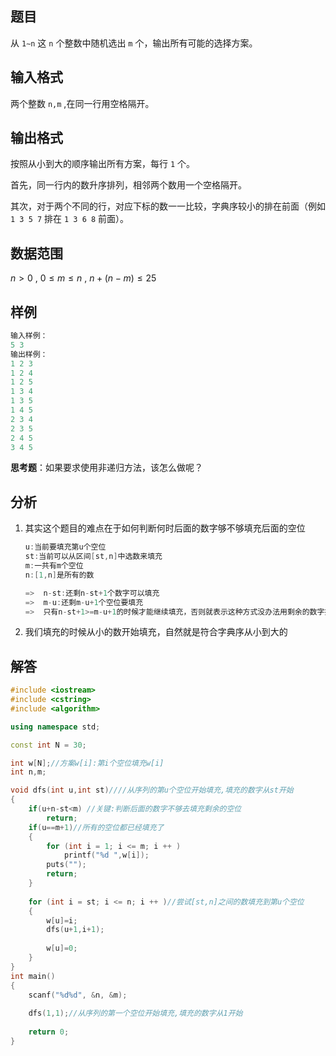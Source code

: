 ## 题目
从 `1∼n` 这 `n` 个整数中随机选出 `m` 个，输出所有可能的选择方案。

## 输入格式
两个整数 `n,m` ,在同一行用空格隔开。

## 输出格式
按照从小到大的顺序输出所有方案，每行 `1` 个。

首先，同一行内的数升序排列，相邻两个数用一个空格隔开。

其次，对于两个不同的行，对应下标的数一一比较，字典序较小的排在前面（例如 `1 3 5 7` 排在 `1 3 6 8` 前面）。

## 数据范围
$n>0$ ,
$0≤m≤n$ ,
$n+(n−m)≤25$

## 样例
```c++
输入样例：
5 3
输出样例：
1 2 3 
1 2 4 
1 2 5 
1 3 4 
1 3 5 
1 4 5 
2 3 4 
2 3 5 
2 4 5 
3 4 5 
```
**思考题**：如果要求使用非递归方法，该怎么做呢？

## 分析
1. 其实这个题目的难点在于如何判断何时后面的数字够不够填充后面的空位
   ```c++
   u:当前要填充第u个空位
   st:当前可以从区间[st,n]中选数来填充
   m:一共有m个空位
   n:[1,n]是所有的数

   =>  n-st:还剩n-st+1个数字可以填充
   =>  m-u:还剩m-u+1个空位要填充
   =>  只有n-st+1>=m-u+1的时候才能继续填充，否则就表示这种方式没办法用剩余的数字把剩余的空位填充满
   ```
2. 我们填充的时候从小的数开始填充，自然就是符合字典序从小到大的
## 解答
```c++
#include <iostream>
#include <cstring>
#include <algorithm>

using namespace std;

const int N = 30;

int w[N];//方案w[i]:第i个空位填充w[i]
int n,m;

void dfs(int u,int st)////从序列的第u个空位开始填充,填充的数字从st开始
{
    if(u+n-st<m) //关键:判断后面的数字不够去填充剩余的空位
        return;
    if(u==m+1)//所有的空位都已经填充了
    {
        for (int i = 1; i <= m; i ++ )
            printf("%d ",w[i]);
        puts("");
        return;
    }
    
    for (int i = st; i <= n; i ++ )//尝试[st,n]之间的数填充到第u个空位
    {
        w[u]=i;
        dfs(u+1,i+1);
        
        w[u]=0;
    }
}
int main()
{
    scanf("%d%d", &n, &m);
    
    dfs(1,1);//从序列的第一个空位开始填充,填充的数字从1开始
    
    return 0;
}
```